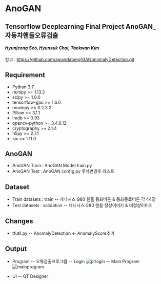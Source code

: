 # AnoGAN
## Tensorflow Deeplearning Final Project AnoGAN_자동차핸들오류검출
#### *Hyunjeong Seo, Hyunsuk Choi, Taekwan Kim*

참고 : https://github.com/amandaberg/GANanomalyDetection.git

## Requirement
- Python 3.7
- numpy >= 1.13.3
- scipy >= 1.0.0
- tensorflow-gpu >= 1.6.0
- moviepy >= 0.2.3.2
- Pillow >= 3.1.1
- lmdb >= 0.93
- opencv-python >= 3.4.0.12
- cryptography >= 2.1.4
- h5py >= 2.7.1
- six >= 1.11.0

## AnoGAN
- AnoGAN Train : AnoGAN Model train.py
- AnoGAN Test : AnoGAN config.py 주석변경후 테스트

## Dataset
- Train datasets : train -- 제네시스 G80 핸들 통화버튼 & 통화종료버튼 각 44장
- Test datasets : validation -- 제니시스 G80 핸들 정상이미지 & 비정상이미지

## Changes
- tfutil.py -- AnomalyDetection <- AnomalyScore추가

## Output
- Program -- 오류검출프로그램
-- Login
![prlogin](https://user-images.githubusercontent.com/64584574/102322700-cff3d180-3fc2-11eb-8813-ad8133207342.png)
-- Main Program
![mainprogram](https://user-images.githubusercontent.com/64584574/102322995-3f69c100-3fc3-11eb-8818-6b644924dd39.png)


- UI -- QT Designer
